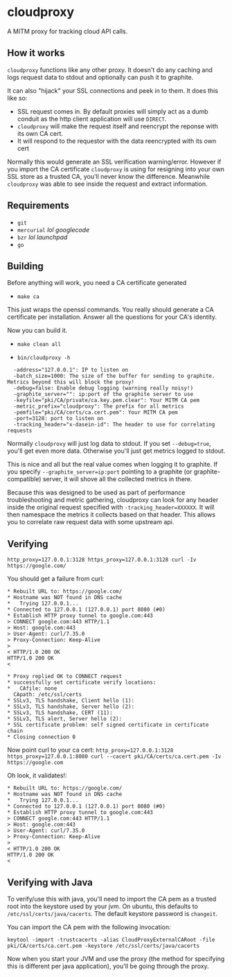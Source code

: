 # cloudproxy
A MITM proxy for tracking cloud API calls.

## How it works
`cloudproxy` functions like any other proxy. It doesn't do any caching and logs request data to stdout and optionally can push it to graphite.

It can also "hijack" your SSL connections and peek in to them. It does this like so:

- SSL request comes in. By default proxies will simply act as a dumb conduit as the http client application will use `DIRECT`.
- `cloudproxy` will make the request itself and reencrypt the reponse with its own CA cert.
- It will respond to the requestor with the data reencrypted with its own cert

Normally this would generate an SSL verification warning/error. However if you import the CA certificate `cloudproxy` is using for resigning into your own SSL store as a trusted CA, you'll never know the difference. Meanwhile `cloudproxy` was able to see inside the request and extract information.

## Requirements
- `git`
- `mercurial` _lol googlecode_
- `bzr` _lol launchpad_
- `go`

## Building
Before anything will work, you need a CA certificate generated

- `make ca`

This just wraps the openssl commands. You really should generate a CA certificate per installation. Answer all the questions for your CA's identity.

Now you can build it.

- `make clean all`

- `bin/cloudproxy -h`

```
  -address="127.0.0.1": IP to listen on
  -batch_size=1000: The size of the buffer for sending to graphite. Metrics beyond this will block the proxy!
  -debug=false: Enable debug logging (warning really noisy!)
  -graphite_server="": ip:port of the graphite server to use
  -keyfile="pki/CA/private/ca.key.pem.clear": Your MITM CA pem
  -metric_prefix="cloudproxy": The prefix for all metrics
  -pemfile="pki/CA/certs/ca.cert.pem": Your MITM CA pem
  -port=3128: port to listen on
  -tracking_header="x-dasein-id": The header to use for correlating requests
```

Normally `cloudproxy` will just log data to stdout. If you set `--debug=true`, you'll get even more data. Otherwise you'll just get metrics logged to stdout. 

This is nice and all but the real value comes when logging it to graphite. If you specify `--graphite_server=ip:port` pointing to a graphite (or graphite-compatible) server, it will shove all the collected metrics in there.

Because this was designed to be used as part of performance troubleshooting and metric gathering, cloudproxy can look for any header inside the original request specified with `-tracking_header=XXXXXX`. It will then namespace the metrics it collects based on that header. This allows you to correlate raw request data with some upstream api.

## Verifying
`http_proxy=127.0.0.1:3128 https_proxy=127.0.0.1:3128 curl -Iv https://google.com/`

You should get a failure from curl:

```
* Rebuilt URL to: https://google.com/
* Hostname was NOT found in DNS cache
*   Trying 127.0.0.1...
* Connected to 127.0.0.1 (127.0.0.1) port 8080 (#0)
* Establish HTTP proxy tunnel to google.com:443
> CONNECT google.com:443 HTTP/1.1
> Host: google.com:443
> User-Agent: curl/7.35.0
> Proxy-Connection: Keep-Alive
> 
< HTTP/1.0 200 OK
HTTP/1.0 200 OK
< 

* Proxy replied OK to CONNECT request
* successfully set certificate verify locations:
*   CAfile: none
  CApath: /etc/ssl/certs
* SSLv3, TLS handshake, Client hello (1):
* SSLv3, TLS handshake, Server hello (2):
* SSLv3, TLS handshake, CERT (11):
* SSLv3, TLS alert, Server hello (2):
* SSL certificate problem: self signed certificate in certificate chain
* Closing connection 0
```

Now point curl to your ca cert:
`http_proxy=127.0.0.1:3128 https_proxy=127.0.0.1:8080 curl --cacert pki/CA/certs/ca.cert.pem -Iv https://google.com`

Oh look, it validates!:

```
* Rebuilt URL to: https://google.com/
* Hostname was NOT found in DNS cache
*   Trying 127.0.0.1...
* Connected to 127.0.0.1 (127.0.0.1) port 8080 (#0)
* Establish HTTP proxy tunnel to google.com:443
> CONNECT google.com:443 HTTP/1.1
> Host: google.com:443
> User-Agent: curl/7.35.0
> Proxy-Connection: Keep-Alive
> 
< HTTP/1.0 200 OK
HTTP/1.0 200 OK
< 
```

## Verifying with Java
To verify/use this with java, you'll need to import the CA pem as a trusted root into the keystore used by your jvm. On ubuntu, this defaults to `/etc/ssl/certs/java/cacerts`. The default keystore password is `changeit`.

You can import the CA pem with the following invocation:

`keytool -import -trustcacerts -alias CloudProxyExternalCARoot -file pki/CA/certs/ca.cert.pem -keystore /etc/ssl/certs/java/cacerts`

Now when you start your JVM and use the proxy (the method for specifying this is different per java application), you'll be going through the proxy.
